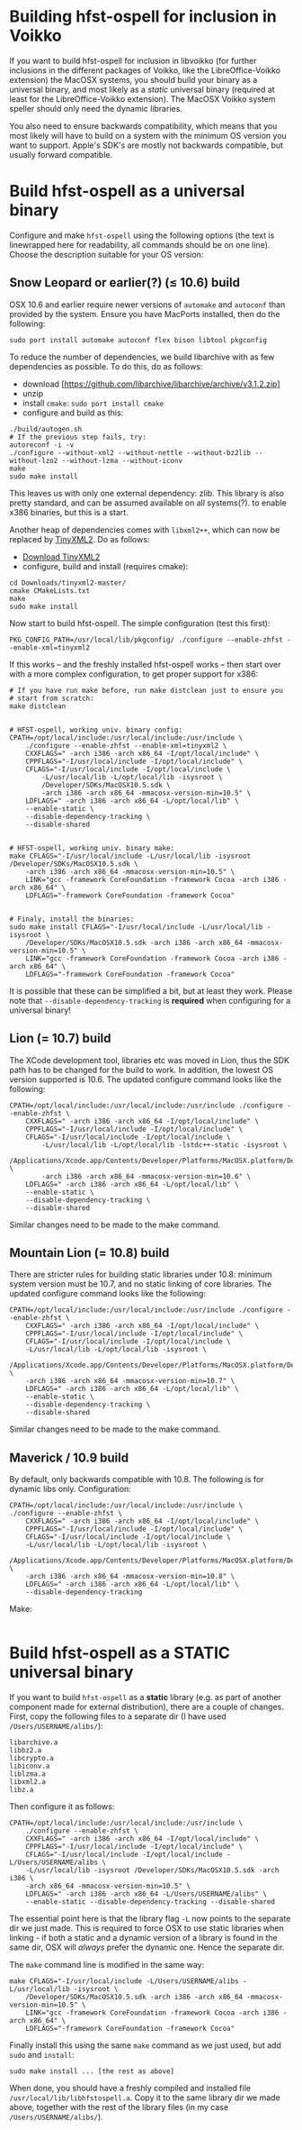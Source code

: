 # Building hfst-ospell for inclusion in Voikko

If you want to build hfst-ospell for inclusion in libvoikko (for further inclusions in the different packages of Voikko, like the LibreOffice-Voikko extension) the MacOSX systems, you should build your binary as a universal binary, and most likely as a _static_ universal binary (required at least for the LibreOffice-Voikko extension). The MacOSX Voikko system speller should only need the dynamic libraries.

You also need to ensure backwards compatibility, which means that you most likely will have to build on a system with the minimum OS version you want to support. Apple's SDK's are mostly not backwards compatible, but usually forward compatible.

# Build hfst-ospell as a universal binary

Configure and make `hfst-ospell` using the following options (the text is linewrapped here for readability, all commands should be on one line). Choose the description suitable for your OS version:

## Snow Leopard or earlier(?) (≤ 10.6) build

OSX 10.6 and earlier require newer versions of `automake` and `autoconf` than provided by the system. Ensure you have MacPorts installed, then do the following:

```
sudo port install automake autoconf flex bison libtool pkgconfig
```

To reduce the number of dependencies, we build libarchive with as few dependencies as possible. To do this, do as follows:

- download [https://github.com/libarchive/libarchive/archive/v3.1.2.zip]
- unzip
- install `cmake`: `sudo port install cmake`
- configure and build as this:

```
./build/autogen.sh
# If the previous step fails, try:
autoreconf -i -v
./configure --without-xml2 --without-nettle --without-bz2lib --without-lzo2 --without-lzma --without-iconv
make
sudo make install
```

This leaves us with only one external dependency: zlib. This library is also
pretty standard, and can be assumed available on all systems(?).
to enable x386 binaries, but this is a start.

Another heap of dependencies comes with `libxml2++`, which can now be replaced
by [TinyXML2](http://www.grinninglizard.com/tinyxml2/). Do as follows:

- [Download TinyXML2](https://github.com/leethomason/tinyxml2/archive/master.zip)
- configure, build and install (requires cmake):

```
cd Downloads/tinyxml2-master/
cmake CMakeLists.txt
make
sudo make install
```

Now start to build hfst-ospell. The simple configuration (test this first):

```
PKG_CONFIG_PATH=/usr/local/lib/pkgconfig/ ./configure --enable-zhfst --enable-xml=tinyxml2
```

If this works – and the freshly installed hfst-ospell works – then start over
with a more complex configuration, to get proper support for x386:

```
# If you have run make before, run make distclean just to ensure you
# start from scratch:
make distclean


# HFST-ospell, working univ. binary config:
CPATH=/opt/local/include:/usr/local/include:/usr/include \
	./configure --enable-zhfst --enable-xml=tinyxml2 \
	CXXFLAGS=" -arch i386 -arch x86_64 -I/opt/local/include" \
	CPPFLAGS="-I/usr/local/include -I/opt/local/include" \
	CFLAGS="-I/usr/local/include -I/opt/local/include \
		-L/usr/local/lib -L/opt/local/lib -isysroot \
		/Developer/SDKs/MacOSX10.5.sdk \
		-arch i386 -arch x86_64 -mmacosx-version-min=10.5" \
	LDFLAGS=" -arch i386 -arch x86_64 -L/opt/local/lib" \
	--enable-static \
	--disable-dependency-tracking \
	--disable-shared


# HFST-ospell, working univ. binary make:
make CFLAGS="-I/usr/local/include -L/usr/local/lib -isysroot /Developer/SDKs/MacOSX10.5.sdk \
	-arch i386 -arch x86_64 -mmacosx-version-min=10.5" \
	LINK="gcc -framework CoreFoundation -framework Cocoa -arch i386 -arch x86_64" \
	LDFLAGS="-framework CoreFoundation -framework Cocoa"


# Finaly, install the binaries:
sudo make install CFLAGS="-I/usr/local/include -L/usr/local/lib -isysroot \
	/Developer/SDKs/MacOSX10.5.sdk -arch i386 -arch x86_64 -mmacosx-version-min=10.5" \
	LINK="gcc -framework CoreFoundation -framework Cocoa -arch i386 -arch x86_64" \
	LDFLAGS="-framework CoreFoundation -framework Cocoa"
```

It is possible that these can be simplified a bit, but at least they work. Please note that `--disable-dependency-tracking` is **required** when configuring for a universal binary!

## Lion (= 10.7) build

The XCode development tool, libraries etc was moved in Lion, thus the SDK path has to be changed for the build to work. In addition, the lowest OS version supported is 10.6. The updated configure command looks like the following:

```
CPATH=/opt/local/include:/usr/local/include:/usr/include ./configure --enable-zhfst \
	CXXFLAGS=" -arch i386 -arch x86_64 -I/opt/local/include" \
	CPPFLAGS="-I/usr/local/include -I/opt/local/include" \
	CFLAGS="-I/usr/local/include -I/opt/local/include \
		-L/usr/local/lib -L/opt/local/lib -lstdc++-static -isysroot \
		/Applications/Xcode.app/Contents/Developer/Platforms/MacOSX.platform/Developer/SDKs/MacOSX10.6.sdk \
		-arch i386 -arch x86_64 -mmacosx-version-min=10.6" \
	LDFLAGS=" -arch i386 -arch x86_64 -L/opt/local/lib" \
	--enable-static \
	--disable-dependency-tracking \
	--disable-shared
```

Similar changes need to be made to the make command.

## Mountain Lion (= 10.8) build

There are stricter rules for building static libraries under 10.8: minimum system version must be 10.7, and no static linking of core libraries. The updated configure command looks like the following:

```
CPATH=/opt/local/include:/usr/local/include:/usr/include ./configure --enable-zhfst \
	CXXFLAGS=" -arch i386 -arch x86_64 -I/opt/local/include" \
	CPPFLAGS="-I/usr/local/include -I/opt/local/include" \
	CFLAGS="-I/usr/local/include -I/opt/local/include \
	-L/usr/local/lib -L/opt/local/lib -isysroot \
	/Applications/Xcode.app/Contents/Developer/Platforms/MacOSX.platform/Developer/SDKs/MacOSX10.7.sdk \
	-arch i386 -arch x86_64 -mmacosx-version-min=10.7" \
	LDFLAGS=" -arch i386 -arch x86_64 -L/opt/local/lib" \
	--enable-static \
	--disable-dependency-tracking \
	--disable-shared
```

Similar changes need to be made to the make command.

## Maverick / 10.9 build

By default, only backwards compatible with 10.8. The following is for dynamic libs only. Configuration:

```
CPATH=/opt/local/include:/usr/local/include:/usr/include \
./configure --enable-zhfst \
	CXXFLAGS=" -arch i386 -arch x86_64 -I/opt/local/include" \
	CPPFLAGS="-I/usr/local/include -I/opt/local/include" \
	CFLAGS="-I/usr/local/include -I/opt/local/include \
	-L/usr/local/lib -L/opt/local/lib -isysroot \
	/Applications/Xcode.app/Contents/Developer/Platforms/MacOSX.platform/Developer/SDKs/MacOSX10.8.sdk \
	-arch i386 -arch x86_64 -mmacosx-version-min=10.8" \
	LDFLAGS=" -arch i386 -arch x86_64 -L/opt/local/lib" \
	--disable-dependency-tracking
```

Make:

```

```

# Build hfst-ospell as a STATIC universal binary

If you want to build `hfst-ospell` as a **static** library (e.g. as part of another component made for external distribution), there are a couple of changes. First, copy the following files to a separate dir (I have used `/Users/USERNAME/alibs/`):

```
libarchive.a
libbz2.a
libcrypto.a
libiconv.a
liblzma.a
libxml2.a
libz.a
```

Then configure it as follows:

```
CPATH=/opt/local/include:/usr/local/include:/usr/include \
	./configure --enable-zhfst \
	CXXFLAGS=" -arch i386 -arch x86_64 -I/opt/local/include" \
	CPPFLAGS="-I/usr/local/include -I/opt/local/include" \
	CFLAGS="-I/usr/local/include -I/opt/local/include -L/Users/USERNAME/alibs \
	-L/usr/local/lib -isysroot /Developer/SDKs/MacOSX10.5.sdk -arch i386 \
	-arch x86_64 -mmacosx-version-min=10.5" \
	LDFLAGS=" -arch i386 -arch x86_64 -L/Users/USERNAME/alibs" \
	--enable-static --disable-dependency-tracking --disable-shared
```

The essential point here is that the library flag `-L` now points to the separate dir we just made. This is required to force OSX to use static libraries when linking - if both a static and a dynamic version of a library is found in the same dir, OSX will _always_ prefer the dynamic one. Hence the separate dir.

The `make` command line is modified in the same way:

```
make CFLAGS="-I/usr/local/include -L/Users/USERNAME/alibs -L/usr/local/lib -isysroot \
	/Developer/SDKs/MacOSX10.5.sdk -arch i386 -arch x86_64 -mmacosx-version-min=10.5" \
	LINK="gcc -framework CoreFoundation -framework Cocoa -arch i386 -arch x86_64" \
	LDFLAGS="-framework CoreFoundation -framework Cocoa"
```

Finally install this using the same `make` command as we just used, but add `sudo` and `install`:

```
sudo make install ... [the rest as above]
```

When done, you should have a freshly compiled and installed file `/usr/local/lib/libhfstospell.a`. Copy it to the same library dir we made above, together with the rest of the library files (in my case `/Users/USERNAME/alibs/`).
